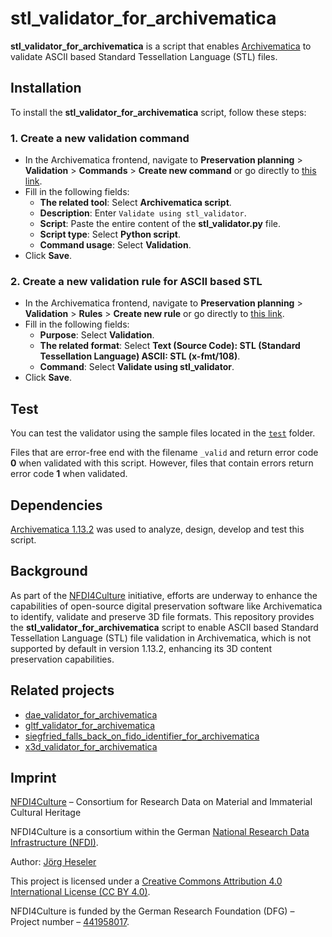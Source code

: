 # stl_validator_for_archivematica

**stl_validator_for_archivematica** is a script that enables [Archivematica](https://www.archivematica.org/) to validate ASCII based Standard Tessellation Language (STL) files.

## Installation

To install the **stl_validator_for_archivematica** script, follow these steps:

### 1. Create a new validation command
- In the Archivematica frontend, navigate to **Preservation planning** > **Validation** > **Commands** > **Create new command** or go directly to [this link](http://10.10.10.20/fpr/fpcommand/create/).
- Fill in the following fields:
    - **The related tool**: Select **Archivematica script**.
    - **Description**: Enter `Validate using stl_validator`.
    - **Script**: Paste the entire content of the **stl_validator.py** file.
    - **Script type**: Select **Python script**.
    - **Command usage**: Select **Validation**.
- Click **Save**.

### 2. Create a new validation rule for ASCII based STL
- In the Archivematica frontend, navigate to **Preservation planning** > **Validation** > **Rules** > **Create new rule** or go directly to [this link](http://10.10.10.20/fpr/fprule/create/).
- Fill in the following fields:
    - **Purpose**: Select **Validation**.
    - **The related format**: Select **Text (Source Code): STL (Standard Tessellation Language) ASCII: STL (x-fmt/108)**.
    - **Command**: Select **Validate using stl_validator**.
- Click **Save**.

## Test

You can test the validator using the sample files located in the [`test`](./test/) folder.

Files that are error-free end with the filename `_valid` and return error code **0** when validated with this script. However, files that contain errors return error code **1** when validated.

## Dependencies

[Archivematica 1.13.2](https://github.com/artefactual/archivematica/releases/tag/v1.13.2) was used to analyze, design, develop and test this script.

## Background

As part of the [NFDI4Culture](https://nfdi4culture.de/) initiative, efforts are underway to enhance the capabilities of open-source digital preservation software like Archivematica to identify, validate and preserve 3D file formats. This repository provides the **stl_validator_for_archivematica** script to enable ASCII based Standard Tessellation Language (STL) file validation in Archivematica, which is not supported by default in version 1.13.2, enhancing its 3D content preservation capabilities.

## Related projects

- [dae_validator_for_archivematica](https://github.com/JoergHeseler/dae_validator_for_archivematica)
- [gltf_validator_for_archivematica](https://github.com/JoergHeseler/gltf_validator_for_archivematica)
- [siegfried_falls_back_on_fido_identifier_for_archivematica](https://github.com/JoergHeseler/siegfried_falls_back_on_fido_identifier_for_archivematica)
- [x3d_validator_for_archivematica](https://github.com/JoergHeseler/x3d_validator_for_archivematica)

## Imprint

[NFDI4Culture](https://nfdi4culture.de/) – Consortium for Research Data on Material and Immaterial Cultural Heritage

NFDI4Culture is a consortium within the German [National Research Data Infrastructure (NFDI)](https://www.nfdi.de/).

Author: [Jörg Heseler](https://orcid.org/0000-0002-1497-627X)

This project is licensed under a [Creative Commons Attribution 4.0 International License (CC BY 4.0)](https://creativecommons.org/licenses/by/4.0/).

NFDI4Culture is funded by the German Research Foundation (DFG) – Project number – [441958017](https://gepris.dfg.de/gepris/projekt/441958017).